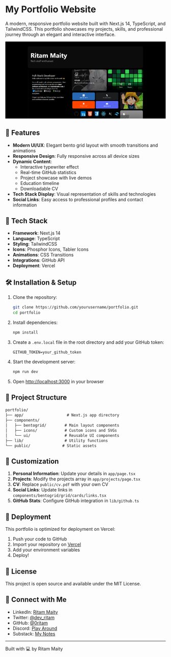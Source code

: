 # My Portfolio Website

A modern, responsive portfolio website built with Next.js 14, TypeScript, and TailwindCSS. This portfolio showcases my projects, skills, and professional journey through an elegant and interactive interface.

![Portfolio Preview](public/portfolio.png)

## 🌟 Features

- **Modern UI/UX**: Elegant bento grid layout with smooth transitions and animations
- **Responsive Design**: Fully responsive across all device sizes
- **Dynamic Content**: 
  - Interactive typewriter effect
  - Real-time GitHub statistics
  - Project showcase with live demos
  - Education timeline
  - Downloadable CV
- **Tech Stack Display**: Visual representation of skills and technologies
- **Social Links**: Easy access to professional profiles and contact information

## 🚀 Tech Stack

- **Framework**: Next.js 14
- **Language**: TypeScript
- **Styling**: TailwindCSS
- **Icons**: Phosphor Icons, Tabler Icons
- **Animations**: CSS Transitions
- **Integrations**: GitHub API
- **Deployment**: Vercel

## 🛠️ Installation & Setup

1. Clone the repository:
   ```bash
   git clone https://github.com/yourusername/portfolio.git
   cd portfolio
   ```

2. Install dependencies:
   ```bash
   npm install
   ```

3. Create a `.env.local` file in the root directory and add your GitHub token:
   ```env
   GITHUB_TOKEN=your_github_token
   ```

4. Start the development server:
   ```bash
   npm run dev
   ```

5. Open [http://localhost:3000](http://localhost:3000) in your browser

## 📁 Project Structure

```
portfolio/
├── app/                   # Next.js app directory
├── components/           
│   ├── bentogrid/        # Main layout components
│   ├── icons/            # Custom icons and SVGs
│   └── ui/               # Reusable UI components
├── lib/                  # Utility functions
└── public/              # Static assets
```

## 🎨 Customization

1. **Personal Information**: Update your details in `app/page.tsx`
2. **Projects**: Modify the projects array in `app/projects/page.tsx`
3. **CV**: Replace `public/cv.pdf` with your own CV
4. **Social Links**: Update links in `components/bentogrid/grid/cards/links.tsx`
5. **GitHub Stats**: Configure GitHub integration in `lib/github.ts`

## 🚀 Deployment

This portfolio is optimized for deployment on Vercel:

1. Push your code to GitHub
2. Import your repository on [Vercel](https://vercel.com)
3. Add your environment variables
4. Deploy!

## 📄 License

This project is open source and available under the MIT License.

## 🤝 Connect with Me

- LinkedIn: [Ritam Maity](https://www.linkedin.com/in/dev-rmaity)
- Twitter: [@dev_ritam](https://x.com/dev_ritam)
- GitHub: [@0ritam](https://github.com/0ritam)
- Discord: [Play Around](https://discord.com/channels/@me)
- Substack: [My Notes](https://substack.com/@ritammaity/notes)

---

Built with 💻 by Ritam Maity
